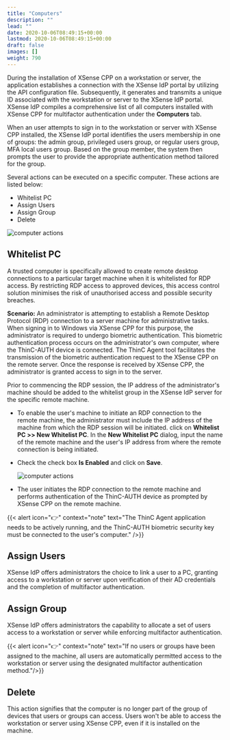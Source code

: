 ```yaml
---
title: "Computers"
description: ""
lead: ""
date: 2020-10-06T08:49:15+00:00
lastmod: 2020-10-06T08:49:15+00:00
draft: false
images: []
weight: 790
---
```


During the installation of XSense CPP on a workstation or server, the application establishes a connection with the XSense IdP portal by utilizing the API configuration file. Subsequently, it generates and transmits a unique ID associated with the workstation or server to the XSense IdP portal. XSense IdP compiles a comprehensive list of all computers installed with XSense CPP for multifactor authentication under the **Computers** tab.

When an user attempts to sign in to the workstation or server with XSense CPP installed, the XSense IdP portal identifies the users membership in one of groups: the admin group, privileged users group, or regular users group, MFA local users group. Based on the group member, the system then prompts the user to provide the appropriate authentication method tailored for the group.

Several actions can be executed on a specific computer. These actions are listed below:

* Whitelist PC
* Assign Users
* Assign Group
* Delete

![computer actions](images/computeractions.png)

## Whitelist PC

A trusted computer is specifically allowed to create remote desktop connections to a particular target machine when it is whitelisted for RDP access. By restricting RDP access to approved devices, this access control solution minimises the risk of unauthorised access and possible security breaches.

**Scenario:** An administrator is attempting to establish a Remote Desktop Protocol (RDP) connection to a server machine for administrative tasks. When signing in to Windows via XSense CPP for this purpose, the administrator is required to undergo biometric authentication. This biometric authentication process occurs on the administrator's own computer, where the ThinC-AUTH device is connected. The ThinC Agent tool facilitates the transmission of the biometric authentication request to the XSense CPP on the remote server. Once the response is received by XSense CPP, the administrator is granted access to sign in to the server.

Prior to commencing the RDP session, the IP address of the administrator's machine should be added to the whitelist group in the XSense IdP server for the specific remote machine.

* To enable the user's machine to initiate an RDP connection to the remote machine, the administrator must include the IP address of the machine from which the RDP session will be initiated. click on **Whitelist PC >> New Whitelist PC**.  In the **New Whitelist PC** dialog, input the name of the remote machine and the user's IP address from where the remote connection is being initiated.
* Check the check box **Is Enabled** and click on **Save**.

    ![computer actions](images/whitelistPC.png)

* The user initiates the RDP connection to the remote machine and performs authentication of the ThinC-AUTH device as prompted by XSense CPP on the remote machine.

{{< alert icon="👉" context="note" text="The ThinC Agent application needs to be actively running, and the ThinC-AUTH biometric security key must be connected to the user's computer." />}}

## Assign Users

XSense IdP offers administrators the choice to link a user to a PC, granting access to a workstation or server upon verification of their AD credentials and the completion of multifactor authentication.

## Assign Group

XSense IdP offers administrators the capability to allocate a set of users access to a workstation or server while enforcing multifactor authentication.

{{< alert icon="👉" context="note" text="If no users or groups have been assigned to the machine, all users are automatically permitted access to the workstation or server using the designated multifactor authentication method."/>}}

## Delete

This action signifies that the computer is no longer part of the group of devices that users or groups can access. Users won't be able to access the workstation or server using XSense CPP, even if it is installed on the machine.
